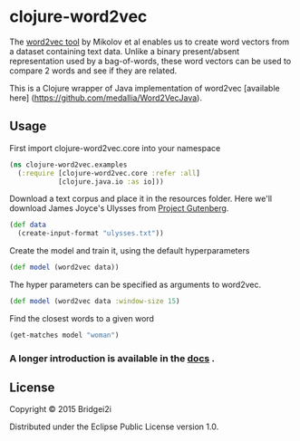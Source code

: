 # clojure-word2vec

The [word2vec tool](http://code.google.com/p/word2vec/)  by Mikolov et al enables us to 
create word vectors from a dataset containing text data. Unlike a binary present/absent representation
used by a bag-of-words, these word vectors can be used to compare 2 words and see if they are related.

This is a Clojure wrapper of Java implementation of word2vec [available here] (https://github.com/medallia/Word2VecJava).

## Usage

First import clojure-word2vec.core into your namespace

```clojure
(ns clojure-word2vec.examples
  (:require [clojure-word2vec.core :refer :all]
            [clojure.java.io :as io]))
```

Download a text corpus and place it in the resources folder. 
Here we'll download James Joyce's Ulysses from [Project Gutenberg](https://www.gutenberg.org/ebooks/4300.txt.utf-8).


```clojure
(def data
  (create-input-format "ulysses.txt"))
```

Create the model and train it, using the default hyperparameters
```clojure
(def model (word2vec data))
```

The hyper parameters can be specified as arguments to word2vec. 

```clojure
(def model (word2vec data :window-size 15)
```

Find the closest words to a given word

```clojure
(get-matches model "woman")
```

### A longer introduction is available in the [docs](https://github.com/Bridgei2i/clojure-word2vec/blob/master/doc/intro.md) .

## License

Copyright © 2015 Bridgei2i 

Distributed under the Eclipse Public License version 1.0.
